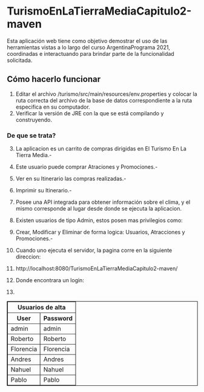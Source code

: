 <h1>TurismoEnLaTierraMediaCapitulo2-maven</h1>


Esta aplicación web tiene como objetivo demostrar el uso de las herramientas vistas a lo largo del curso ArgentinaPrograma 2021, coordinadas e interactuando para brindar parte de la funcionalidad solicitada.

<h2>Cómo hacerlo funcionar</h2>

1. Editar el archivo /turismo/src/main/resources/env.properties y colocar la ruta correcta del archivo de la base de datos correspondiente a la ruta especifica en su computador.
2. Verificar la versión de JRE con la que se está compilando y construyendo.

<h3>De que se trata?</h3>

3. La aplicacion es un carrito de compras dirigidas en El Turismo En La Tierra Media.-
4. Este usuario puede comprar Atraciones y Promociones.-
5. Ver en su Itinerario las compras realizadas.-
6. Imprimir su Itinerario.-
7. Posee una API integrada para obtener información sobre el clima, y el mismo corresponde al lugar desde donde se ejecuta la aplicacion.

8. Existen usuarios de tipo Admin, estos posen mas privilegios como:
9. Crear, Modificar y Eliminar de forma logica: Usuarios, Atracciones y Promociones.-

10. Cuando uno ejecuta el servidor, la pagina corre en la siguiente direccion:
11. http://localhost:8080/TurismoEnLaTierraMediaCapitulo2-maven/

12. Donde encontrara un login:
  
13. 
<table width="100%" border="1" cellpadding="0" cellspacing="0" bordercolor="#000000">

  <tr>
    <th colspan="2" valign="middle" align="center">Usuarios de alta</th>
  </tr>
  
  <tr>
    <th>User</th>
    <th>Password</th>
  </tr>

  <tr>
    <td>admin</td>
    <td>admin</td>
  </tr>
  
  <tr>
    <td>Roberto</td>
    <td>Roberto</td>
  </tr>
  
  <tr>
    <td>Florencia</td>
    <td>Florencia</td>
  </tr>
  
  
  <tr>
    <td>Andres</td>
    <td>Andres</td>
  </tr>
  
  <tr>
    <td>Nahuel</td>
    <td>Nahuel</td>
  </tr>
  
  <tr>
    <td>Pablo</td>
    <td>Pablo</td>
  </tr>
    
</table>
